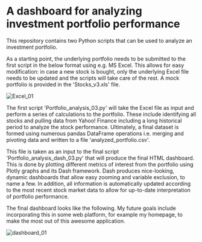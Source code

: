 # A dashboard for analyzing investment portfolio performance

This repository contains two Python scripts that can be used to analyze an investment portfolio. 

As a starting point, the underlying portfolio needs to be submitted to the first script in the below format using e.g. MS Excel. This allows for easy modification: in case a new stock is bought, only the underlying Excel file needs to be updated and the scripts will take care of the rest. A mock portfolio is provided in the 'Stocks_v3.xls' file.

![Excel_01](https://user-images.githubusercontent.com/69734538/112727092-6ff9b900-8f29-11eb-924c-7fe2c9ac1806.png)

The first script 'Portfolio_analysis_03.py' will take the Excel file as input and perform a series of calculations to the portfolio. These include identifying all stocks and pulling data from Yahoo! Finance including a long historical period to analyze the stock performance. Ultimately, a final dataset is formed using numerous pandas DataFrame operations i.e. merging and pivoting data and written to a file 'analyzed_portfolio.csv'.

This file is taken as an input to the final script 'Portfolio_analysis_dash_03.py' that will produce the final HTML dashboard. This is done by plotting different metrics of interest from the portfolio using Plotly graphs and its Dash framework. Dash produces nice-looking, dynamic dashboards that allow easy zooming and variable exclusion, to name a few. In addition, all information is automatically updated according to the most recent stock market data to allow for up-to-date interpretation of portfolio performance.

The final dashboard looks like the following. My future goals include incorporating this in some web platform, for example my homepage, to make the most out of this awesome application.

![dashboard_01](https://user-images.githubusercontent.com/69734538/112726996-ea760900-8f28-11eb-9d0b-7f71d238f269.png)

